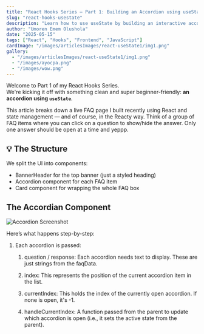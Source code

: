 ```yaml
---
title: "React Hooks Series – Part 1: Building an Accordion using useState"
slug: "react-hooks-usestate"
description: "Learn how to use useState by building an interactive accordion in React."
author: "Umoren Emem Olushola"
date: "2025-05-15"
tags: ["React", "Hooks", "Frontend", "JavaScript"]
cardImage: "/images/articlesImages/react-useState1/img1.png"
gallery:
  - "/images/articlesImages/react-useState1/img1.png"
  - "/images/ayocpa.png"
  - "/images/wow.png"
---
```


Welcome to Part 1 of my React Hooks Series.  
We're kicking it off with something clean and super beginner-friendly: **an accordion using `useState`**.

This article breaks down a live FAQ page I built recently using React and state management — and of course, in the Reacty way. Think of a group of FAQ items where you can click on a question to show/hide the answer. Only one answer should be open at a time and yeppp.



## 💡 The Structure
We split the UI into components:

- BannerHeader for the top banner (just a styled heading)
- Accordion component for each FAQ item
- Card component for wrapping the whole FAQ box

## The Accordian Component

![Accordion Screenshot](/images/articlesImages/react-useState1/code1b.png)


Here’s what happens step-by-step:

1. Each accordion is passed:
   1. question / response: Each accordion needs text to display. These are just strings from the faqData.
   
   2.  index: This represents the position of the current accordion item in the list.
   
   3.  currentIndex: This holds the index of the currently open accordion. If none is open, it's -1.
   
   4.  handleCurrentIndex: A function passed from the parent to update which accordion is open (i.e., it sets the active state from the parent).